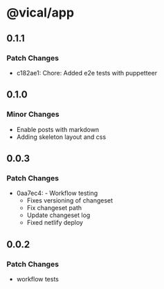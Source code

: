 # @vical/app

## 0.1.1

### Patch Changes

- c182ae1: Chore: Added e2e tests with puppetteer

## 0.1.0

### Minor Changes

- Enable posts with markdown
- Adding skeleton layout and css

## 0.0.3

### Patch Changes

- 0aa7ec4: - Workflow testing
  - Fixes versioning of changeset
  - Fix changeset path
  - Update changeset log
  - Fixed netlify deploy

## 0.0.2

### Patch Changes

- workflow tests

